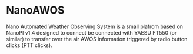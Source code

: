 # NanoAWOS
Nano Automated Weather Observing System is a small plafrom based on NanoPI v1.4 designed to connect be connected with YAESU FT550 (or similar) to transfer over the air AWOS information triggered by radio button clicks (PTT clicks).
